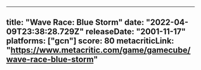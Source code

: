 
---
title: "Wave Race: Blue Storm"
date: "2022-04-09T23:38:28.729Z"
releaseDate: "2001-11-17"
platforms: ["gcn"]
score: 80
metacriticLink: "https://www.metacritic.com/game/gamecube/wave-race-blue-storm"
---
